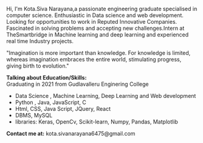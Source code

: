 Hi, I'm Kota.Siva Narayana,a passionate engineering graduate specialised in computer science. Enthusiastic in Data science and web development. Looking for opportunities to work in Reputed Innovative Companies. Fascinated in solving problems and accepting new challenges.Intern at TheSmartbridge in Machine learning and deep learning and experienced real time Industry projects.

"Imagination is more important than knowledge. For knowledge is limited, whereas imagination embraces the entire world, stimulating progress, giving birth to evolution."

<b>Talking about Education/Skills:</b><br>
Graduating in 2021 from Gudlavalleru Enginering College<br>
<ul>
  <li>Data Science , Machine Learning, Deep Learning and Web development</li>             
  <li>Python , Java, JavaScript, C</li>
  <li>Html, CSS, Java Script, JQuery, React</li>
  <li>DBMS, MySQL</li>
  <li>libraries: Keras, OpenCv, Scikit-learn, Numpy, Pandas, Matplotlib</li>
</ul>
<Strong>Contact me at:</strong> kota.sivanarayana6475@gmail.com

